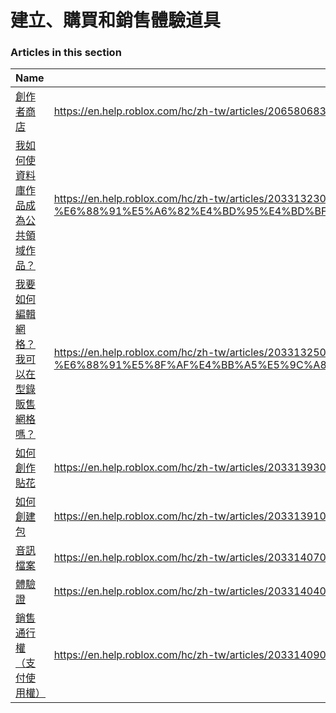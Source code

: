 # 建立、購買和銷售體驗道具  
### Articles in this section
Name|URL
-|-
[創作者商店](./創作者商店.html) |https://en.help.roblox.com/hc/zh-tw/articles/206580683-%E5%89%B5%E4%BD%9C%E8%80%85%E5%95%86%E5%BA%97
[我如何使資料庫作品成為公共領域作品？](./我如何使資料庫作品成為公共領域作品？.html) |https://en.help.roblox.com/hc/zh-tw/articles/203313230-%E6%88%91%E5%A6%82%E4%BD%95%E4%BD%BF%E8%B3%87%E6%96%99%E5%BA%AB%E4%BD%9C%E5%93%81%E6%88%90%E7%82%BA%E5%85%AC%E5%85%B1%E9%A0%98%E5%9F%9F%E4%BD%9C%E5%93%81
[我要如何編輯網格？我可以在型錄販售網格嗎？](./我要如何編輯網格？我可以在型錄販售網格嗎？.html) |https://en.help.roblox.com/hc/zh-tw/articles/203313250-%E6%88%91%E8%A6%81%E5%A6%82%E4%BD%95%E7%B7%A8%E8%BC%AF%E7%B6%B2%E6%A0%BC-%E6%88%91%E5%8F%AF%E4%BB%A5%E5%9C%A8%E5%9E%8B%E9%8C%84%E8%B2%A9%E5%94%AE%E7%B6%B2%E6%A0%BC%E5%97%8E
[如何創作貼花](./如何創作貼花.html) |https://en.help.roblox.com/hc/zh-tw/articles/203313930-%E5%A6%82%E4%BD%95%E5%89%B5%E4%BD%9C%E8%B2%BC%E8%8A%B1
[如何創建包](./如何創建包.html) |https://en.help.roblox.com/hc/zh-tw/articles/203313910-%E5%A6%82%E4%BD%95%E5%89%B5%E5%BB%BA%E5%8C%85
[音訊檔案](./音訊檔案.html) |https://en.help.roblox.com/hc/zh-tw/articles/203314070-%E9%9F%B3%E8%A8%8A%E6%AA%94%E6%A1%88
[體驗證](./體驗證.html) |https://en.help.roblox.com/hc/zh-tw/articles/203314040-%E9%AB%94%E9%A9%97%E8%AD%89
[銷售通行權（支付使用權）](./銷售通行權（支付使用權）.html) |https://en.help.roblox.com/hc/zh-tw/articles/203314090-%E9%8A%B7%E5%94%AE%E9%80%9A%E8%A1%8C%E6%AC%8A-%E6%94%AF%E4%BB%98%E4%BD%BF%E7%94%A8%E6%AC%8A